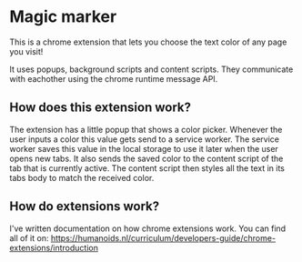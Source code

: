 # Magic marker
This is a chrome extension that lets you choose the text color of any page you visit!

It uses popups, background scripts and content scripts. They communicate with eachother using the chrome runtime message API.

## How does this extension work?
The extension has a little popup that shows a color picker. Whenever the user inputs a color this value gets send to a service worker. The service worker saves this value in the local storage to use it later when the user opens new tabs. It also sends the saved color to the content script of the tab that is currently active. The content script then styles all the text in its tabs body to match the received color.

## How do extensions work?
I've written documentation on how chrome extensions work. 
You can find all of it on: https://humanoids.nl/curriculum/developers-guide/chrome-extensions/introduction
